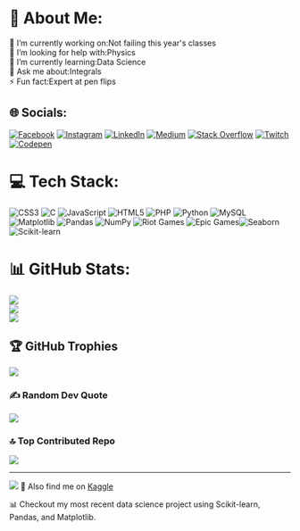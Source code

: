 # 💫 About Me:
🔭 I’m currently working on:Not  failing this year's classes<br>🤝 I’m looking for help with:Physics<br>🌱 I’m currently learning:Data Science<br>💬 Ask me about:Integrals <br>⚡ Fun fact:Expert at pen flips


## 🌐 Socials:
[![Facebook](https://img.shields.io/badge/Facebook-%231877F2.svg?logo=Facebook&logoColor=white)](https://facebook.com/TalelBoussetta) [![Instagram](https://img.shields.io/badge/Instagram-%23E4405F.svg?logo=Instagram&logoColor=white)](https://instagram.com/TalelBoussetta) [![LinkedIn](https://img.shields.io/badge/LinkedIn-%230077B5.svg?logo=linkedin&logoColor=white)](https://linkedin.com/in/TalelBoussetta) [![Medium](https://img.shields.io/badge/Medium-12100E?logo=medium&logoColor=white)](https://medium.com/@Talelboussetta) [![Stack Overflow](https://img.shields.io/badge/-Stackoverflow-FE7A16?logo=stack-overflow&logoColor=white)](https://stackoverflow.com/users/TalelBoussetta) [![Twitch](https://img.shields.io/badge/Twitch-%239146FF.svg?logo=Twitch&logoColor=white)](https://twitch.tv/fontsnice) [![Codepen](https://img.shields.io/badge/Codepen-000000?style=for-the-badge&logo=codepen&logoColor=white)](https://codepen.io/TalelBoussetta) 

# 💻 Tech Stack:
![CSS3](https://img.shields.io/badge/css3-%231572B6.svg?style=for-the-badge&logo=css3&logoColor=white) ![C](https://img.shields.io/badge/c-%2300599C.svg?style=for-the-badge&logo=c&logoColor=white) ![JavaScript](https://img.shields.io/badge/javascript-%23323330.svg?style=for-the-badge&logo=javascript&logoColor=%23F7DF1E) ![HTML5](https://img.shields.io/badge/html5-%23E34F26.svg?style=for-the-badge&logo=html5&logoColor=white) ![PHP](https://img.shields.io/badge/php-%23777BB4.svg?style=for-the-badge&logo=php&logoColor=white) ![Python](https://img.shields.io/badge/python-3670A0?style=for-the-badge&logo=python&logoColor=ffdd54) ![MySQL](https://img.shields.io/badge/mysql-4479A1.svg?style=for-the-badge&logo=mysql&logoColor=white) ![Matplotlib](https://img.shields.io/badge/Matplotlib-%23ffffff.svg?style=for-the-badge&logo=Matplotlib&logoColor=black) ![Pandas](https://img.shields.io/badge/pandas-%23150458.svg?style=for-the-badge&logo=pandas&logoColor=white) ![NumPy](https://img.shields.io/badge/numpy-%23013243.svg?style=for-the-badge&logo=numpy&logoColor=white) ![Riot Games](https://img.shields.io/badge/riotgames-D32936.svg?style=for-the-badge&logo=riotgames&logoColor=white) ![Epic Games](https://img.shields.io/badge/epicgames-%23313131.svg?style=for-the-badge&logo=epicgames&logoColor=white)![Seaborn](https://img.shields.io/badge/Seaborn-3776AB?style=for-the-badge&logo=seaborn&logoColor=white)
![Scikit-learn](https://img.shields.io/badge/Scikit--learn-F7931E?style=for-the-badge&logo=scikit-learn&logoColor=white)

# 📊 GitHub Stats:
![](https://github-readme-stats.vercel.app/api?username=talelboussetta&theme=dark&hide_border=false&include_all_commits=false&count_private=false)<br/>
![](https://github-readme-streak-stats.herokuapp.com/?user=talelboussetta&theme=dark&hide_border=false)<br/>
![](https://github-readme-stats.vercel.app/api/top-langs/?username=talelboussetta&theme=dark&hide_border=false&include_all_commits=false&count_private=[false&layout=compact)

## 🏆 GitHub Trophies
![](https://github-profile-trophy.vercel.app/?username=talelboussetta&theme=radical&no-frame=false&no-bg=true&margin-w=4)

### ✍️ Random Dev Quote
![](https://quotes-github-readme.vercel.app/api?type=horizontal&theme=radical)

### 🔝 Top Contributed Repo
![](https://github-contributor-stats.vercel.app/api?username=talelboussetta&limit=5&theme=dark&combine_all_yearly_contributions=true)

---
[![](https://visitcount.itsvg.in/api?id=talelboussetta&icon=0&color=0)](https://visitcount.itsvg.in)
🔗 Also find me on [Kaggle]((https://www.kaggle.com/talelboussetta))

📊 Checkout my most recent data science project using Scikit-learn, Pandas, and Matplotlib.


<!-- Proudly created with GPRM ( https://gprm.itsvg.in ) -->
